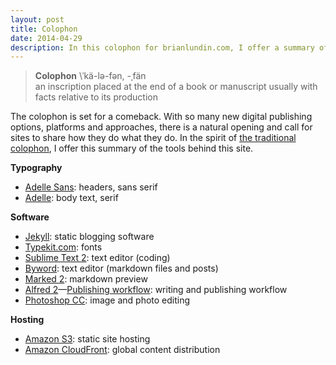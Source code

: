 ```yaml
---
layout: post
title: Colophon
date: 2014-04-29
description: In this colophon for brianlundin.com, I offer a summary of the tools that I use to build and run this website.
---
```


> **Colophon** \ˈkä-lə-fən, -ˌfän\
> an inscription placed at the end of a book or manuscript usually with facts relative to its production

The colophon is set for a comeback. With so many new digital publishing options, platforms and approaches, there is a natural opening and call for sites to share how they do what they do. In the spirit of [the traditional colophon](http://en.wikipedia.org/wiki/Colophon_(publishing)), I offer this summary of the tools behind this site.

**Typography**

* [Adelle Sans](http://www.type-together.com/Adelle%20Sans): headers, sans serif
* [Adelle](http://www.type-together.com/Adelle): body text, serif

**Software**

* [Jekyll](http://jekyllrb.com): static blogging software
* [Typekit.com](https://typekit.com): fonts
* [Sublime Text 2](http://www.sublimetext.com/2): text editor (coding)
* [Byword](http://bywordapp.com): text editor (markdown files and posts)
* [Marked 2](http://marked2app.com): markdown preview
* [Alfred 2](http://www.alfredapp.com)—[Publishing workflow](https://github.com/dougrice/jekyll-alfred2): writing and publishing workflow
* [Photoshop CC](http://www.photoshop.com/products/photoshop): image and photo editing

**Hosting**

* [Amazon S3](http://aws.amazon.com/s3/): static site hosting
* [Amazon CloudFront](http://aws.amazon.com/cloudfront/): global content distribution
